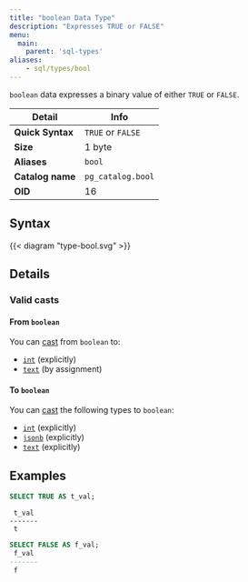 ```yaml
---
title: "boolean Data Type"
description: "Expresses TRUE or FALSE"
menu:
  main:
    parent: 'sql-types'
aliases:
    - sql/types/bool
---
```


`boolean` data expresses a binary value of either `TRUE` or `FALSE`.

Detail | Info
-------|------
**Quick Syntax** | `TRUE` or `FALSE`
**Size** | 1 byte
**Aliases** | `bool`
**Catalog name** | `pg_catalog.bool`
**OID** | 16

## Syntax

{{< diagram "type-bool.svg" >}}

## Details

### Valid casts

#### From `boolean`

You can [cast](../../functions/cast) from `boolean` to:

- [`int`](../int) (explicitly)
- [`text`](../text) (by assignment)

#### To `boolean`

You can [cast](../../functions/cast) the following types to `boolean`:

- [`int`](../int) (explicitly)
- [`jsonb`](../jsonb) (explicitly)
- [`text`](../text) (explicitly)

## Examples

```sql
SELECT TRUE AS t_val;
```
```nofmt
 t_val
-------
 t
```

```sql
SELECT FALSE AS f_val;
 f_val
-------
 f
```
